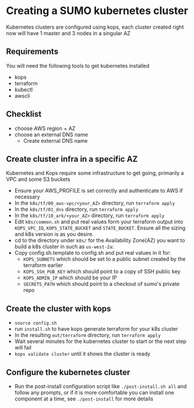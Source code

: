 # Creating a SUMO kubernetes cluster
Kubernetes clusters are configured using kops, each cluster created right now will have 1 master and 3 nodes in a singular AZ

## Requirements
You will need the following tools to get kubernetes installed

- kops
- terraform
- kubectl
- awscli

## Checklist

- choose AWS region + AZ
- choose an external DNS name
    - Create external DNS name

## Create cluster infra in a specific AZ
Kubernetes and Kops require some infrastructure to get going, primarily a VPC and some S3 buckets

- Ensure your AWS_PROFILE is set correctly and authenticate to AWS if necessary
- In the `k8s/tf/00_aws-vpc/<your_AZ>` directory, run `terraform apply` 
- In the `k8s/tf/01_dns` directory, run `terraform apply` 
- In the `k8s/tf/10_ark/<your_AZ>` directory, run `terraform apply` 
- Edit `k8s/common.sh` and put real values form your terraform output into `KOPS_VPC_ID`, `KOPS_STATE_BUCKET` and `STATE_BUCKET`.  Ensure all the sizing and k8s version is as you desire.
- cd to the directory under `k8s/` for the Availability Zone(AZ) you want to build a k8s cluster in such as `us-west-2a`:
- Copy config.sh.template to config.sh and put real values in it for:
    - `KOPS_SUBNETS` which should be set to a public subnet created by the terraform earlier
    - `KOPS_SSH_PUB_KEY` which should point to a copy of SSH public key
    - `KOPS_ADMIN_IP` which should be your IP
    - `SECRETS_PATH` which should point to a checkout of sumo's private repo

## Create the cluster with kops
- `source config.sh`
- run `install.sh` to have kops generate terraform for your k8s cluster
- In the resulting `out/terraform` directory, run `terraform apply`
- Wait several minutes for the kubernetes cluster to start or the next step will fail
- `kops validate cluster` until it shows the cluster is ready

## Configure the kubernetes cluster
- Run the post-install configuration script like `./post-install.sh all` and follow any prompts, or if it is more comfortable you can install one component at a time, see `./post-install` for more details

